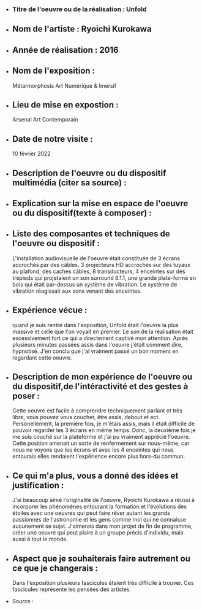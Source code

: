 - ### Titre de l'oeuvre ou de la réalisation : Unfold

- ## Nom de l'artiste : Ryoichi Kurokawa

- ## Année de réalisation : 2016

- ## Nom de l'exposition :
    Métarmorphosis Art Numérique & Imersif 

- ## Lieu de mise en expostion : 
   Arsenal Art Contemporain

- ## Date de notre visite :
     10 février 2022

- ## Description de l'oeuvre ou du dispositif multimédia (citer sa source) :

- ## Explication sur la mise en espace de l'oeuvre ou du dispositif(texte à composer) :

- ## Liste des composantes et techniques de l'oeuvre ou dispositif : 
  L'installation audiovisuelle de l'oeuvre était constituée de 3 écrans accrochés par des câbles, 3 projecteurs HD accrochés sur des tuyaux au plafond, des caches câbles, 8 transducteurs, 4 enceintes sur des trépieds qui projetaient un son surround 6.1.1, une grande plate-forme en bois qui était par-dessus un système de vibration. Le système de vibration réagissait aux sons venant des enceintes.

- ## Expérience vécue :
     quand je suis rentré dans l'exposition, Unfold était l'oeuvre la plus massive et celle que l'on voyait en premier.  Le son de la réalisation était excessivement fort ce qui a directement captivé mon attention. Après plusieurs minutes passées assis dans l'oeuvre j'était comment dire, hypnotisé. J'en conclu que j'ai vraiment passé un bon moment en regardant cette oeuvre.

- ## Description de mon expérience de l'oeuvre ou du dispositif,de l'intéractivité et des gestes à poser : 
     Cette oeuvre est facile à comprendre techniquement parlant et très libre, vous pouvez vous coucher, être assis, debout et ect. Personellement, la première fois, je m'étais assis, mais il était difficile de pouvoir regarder les 3 écrans en même temps. Donc, la deuxième fois je me suis couché sur la plateforme et j'ai pu vraiment apprécié l'oeuvre. Cette position amenait un sorte de renfermement sur nous-même, car nous ne voyons que les écrans et avec les 4 enceintes qui nous entourais elles rendaient l'expérience encore plus hors-du commun.

- ## Ce qui m'a plus, vous a donné des idées et justification : 
     J'ai beaucoup aimé l'originalité de l'oeuvre, Ryoichi Kurokawa a réussi à incorporer les phénomènes entourant la formation et l'évolutions des étoiles avec une oeuvres qui peut faire rêver autant les grands passionnés de l'astronomie et les gens comme moi qui ne connaisse aucunement se sujet. J'aimerais dans mon projet de fin de programme, créer une oeuvre qui peut plaire à un groupe précis d'individu, mais aussi à tout le monde.

- ## Aspect que je souhaiterais faire autrement ou ce que je changerais :
     Dans l'exposition plusieurs fascicules étaient très difficile à trouver. Ces fascicules représente les pensées des artistes.

- Source : 
